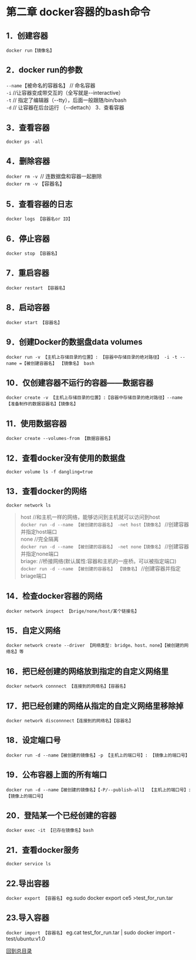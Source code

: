 第二章 docker容器的bash命令    
===========  

1．创建容器    
-----    
`docker run【镜像名】`  

2．docker run的参数    
---------     
`--name`【被命名的容器名】 // 命名容器  
`-i` //让容器变成带交互的（全写就是--interactive）  
`-t` // 指定了编辑器（--tty），后面一般跟随/bin/bash  
`-d` // 让容器在后台运行 （--dettach） 3．查看容器  

3．查看容器  
-----    
`docker ps -all`  

4．删除容器  
-----    
`docker rm -v `// 连数据盘和容器一起删除    
`docker rm -v` 【容器名】  

5．查看容器的日志  
-----    
`docker logs 【容器名or ID】`   

6．停止容器  
-----    
`docker stop 【容器名】`   

7．重启容器  
-----    
`docker restart 【容器名】`   

8．启动容器  
-----    
`docker start 【容器名】`   

9．创建Docker的数据盘data volumes  
-----    
`docker run -v 【主机上存储目录的位置】: 【容器中存储目录的绝对路径】 -i -t --name =【被创建容器名】 【镜像名】 bash`   

10．仅创建容器不运行的容器——数据容器  
-----    
`docker create -v 【主机上存储目录的位置】:【容器中存储目录的绝对路径】--name 【准备制作的数据容器名】【镜像名】`   

11．使用数据容器  
-----    
`docker create --volumes-from 【数据容器名】`  

12．查看docker没有使用的数据盘  
-----    
`docker volume ls -f dangling=true`   

13．查看docker的网络  
-----    
`docker network ls `
>host //和主机一样的网络，能够访问到主机就可以访问到host   
`docker run -d --name 【被创建的容器名】 -net host【镜像名】` //创建容器并指定host端口  
>none //完全隔离   
`docker run -d --name 【被创建的容器名】 -net none【镜像名】` //创建容器并指定none端口  
>briage: //桥接网络(默认属性:容器和主机的一座桥。可以被指定端口)   
`docker run -d --name 【被创建的容器名】 【镜像名】` //创建容器并指定briage端口   

14．检查docker容器的网络  
-----    
`docker network inspect 【brige/none/host/某个链接名】`   

15．自定义网络  
-----    
`docker network create --driver 【网络类型: bridge、host、none】【被创建的网络名】等`  

16．把已经创建的网络放到指定的自定义网络里  
-----    
`docker network connnect 【连接到的网络名】【容器名】`  

17．把已经创建的网络从指定的自定义网络里移除掉  
-----    
`docker network disconnnect【连接到的网络名】【容器名】`   

18．设定端口号  
-----    
`docker run -d --name【被创建的镜像名】-p 【主机上的端口号】: 【镜像上的端口号】`  

19．公布容器上面的所有端口  
-----    
`docker run -d --name【被创建的镜像名】【-P/--publish-all】 【主机上的端口号】: 【镜像上的端口号】`  

20．登陆某一个已经创建的容器  
-----    
`docker exec -it 【已存在镜像名】bash`  

21．查看docker服务  
-----    
`docker service ls`  

22.导出容器
-------
`docker export 【容器名】`
eg.sudo docker export ce5 >test_for_run.tar

23.导入容器
-------
`docker import 【容器名】`
eg.cat test_for_run.tar | sudo docker import - test/ubuntu:v1.0

[回到总目录](https://github.com/jinzi9800/docker-tips/blob/master/README.md "回到项目readme.md")
